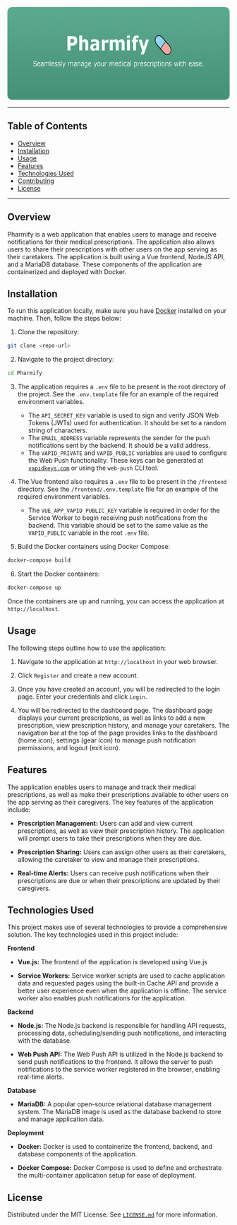 <p align="center">
  <img src="logo.png" alt="Pharmify Logo" width="600" height="210" style="border-radius:10px">

---
## Table of Contents
- [Overview](#Pharmify)
- [Installation](#installation)
- [Usage](#usage)
- [Features](#features)
- [Technologies Used](#technologies-used)
- [Contributing](#contributing)
- [License](#license)

---
## Overview
Pharmify is a web application that enables users to manage and receive notifications for their medical prescriptions. The application also allows users to share their prescriptions with other users on the app serving as their caretakers. The application is built using a Vue frontend, NodeJS API, and a MariaDB database. These components of the application are containerized and deployed with Docker.


## Installation
To run this application locally, make sure you have [Docker](https://docs.docker.com/get-docker/) installed on your machine. Then, follow the steps below:

1. Clone the repository:
```sh
git clone <repo-url>
```

2. Navigate to the project directory:
```sh
cd Pharmify
```

3. The application requires a `.env` file to be present in the root directory of the project. See the `.env.template` file for an example of the required environment variables.
    - The `API_SECRET_KEY` variable is used to sign and verify JSON Web Tokens (JWTs) used for authentication. It should be set to a random string of characters.
    - The `EMAIL_ADDRESS` variable represents the sender for the push notifications sent by the backend. It should be a valid address.
    - The `VAPID_PRIVATE` and `VAPID_PUBLIC` variables are used to configure the Web Push functionality. These keys can be generated at [`vapidkeys.com`](https://vapidkeys.com/) or using the `web-push` CLI tool.

4. The Vue frontend also requires a `.env` file to be present in the `/frontend` directory. See the `/frontend/.env.template` file for an example of the required environment variables.
    - The `VUE_APP_VAPID_PUBLIC_KEY` variable is required in order for the Service Worker to begin receiving push notifications from the backend. This variable should be set to the same value as the `VAPID_PUBLIC` variable in the root `.env` file.

5. Build the Docker containers using Docker Compose:
```sh
docker-compose build
```

6. Start the Docker containers:
```sh
docker-compose up
```

Once the containers are up and running, you can access the application at `http://localhost`.


## Usage
The following steps outline how to use the application:

1. Navigate to the application at `http://localhost` in your web browser.

2. Click `Register` and  create a new account.

3. Once you have created an account, you will be redirected to the login page. Enter your credentials and click `Login`.

4. You will be redirected to the dashboard page. The dashboard page displays your current prescriptions, as well as links to add a new prescription, view prescription history, and manage your caretakers. The navigation bar at the top of the page provides links to the dashboard (home icon), settings (gear icon) to manage push notification permissions, and logout (exit icon).


## Features
The application enables users to manage and track their medical prescriptions, as well as make their prescriptions available to other users on the app serving as their caregivers. The key features of the application include:

- **Prescription Management:** Users can add and view current prescriptions, as well as view their prescription history. The application will prompt users to take their prescriptions when they are due.

- **Prescription Sharing:** Users can assign other users as their caretakers, allowing the caretaker to view and manage their prescriptions.

- **Real-time Alerts:** Users can receive push notifications when their prescriptions are due or when their prescriptions are updated by their caregivers.


## Technologies Used
This project makes use of several technologies to provide a comprehensive solution. The key technologies used in this project include:

**Frontend**
- **Vue.js:** The frontend of the application is developed using Vue.js

- **Service Workers:** Service worker scripts are used to cache application data and requested pages using the built-in Cache API and provide a better user experience even when the application is offline. The service worker also enables push notifications for the application.

**Backend**
- **Node.js:** The Node.js backend is responsible for handling API requests, processing data, scheduling/sending push notifications, and interacting with the database.

- **Web Push API:** The Web Push API is utilized in the Node.js backend to send push notifications to the frontend. It allows the server to push notifications to the service worker registered in the browser, enabling real-time alerts.

**Database**
- **MariaDB:** A popular open-source relational database management system. The MariaDB image is used as the database backend to store and manage application data.

**Deployment**
- **Docker:** Docker is used to containerize the frontend, backend, and database components of the application.

- **Docker Compose:** Docker Compose is used to define and orchestrate the multi-container application setup for ease of deployment.


## License
Distributed under the MIT License. See [`LICENSE.md`](./LICENSE.md) for more information.